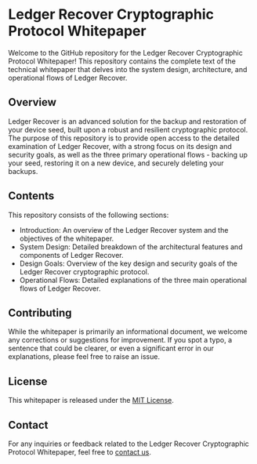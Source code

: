# Ledger Recover Cryptographic Protocol Whitepaper

Welcome to the GitHub repository for the Ledger Recover Cryptographic Protocol Whitepaper! This repository contains the complete text of the technical whitepaper that delves into the system design, architecture, and operational flows of Ledger Recover.

## Overview

Ledger Recover is an advanced solution for the backup and restoration of your device seed, built upon a robust and resilient cryptographic protocol. The purpose of this repository is to provide open access to the detailed examination of Ledger Recover, with a strong focus on its design and security goals, as well as the three primary operational flows - backing up your seed, restoring it on a new device, and securely deleting your backups.

## Contents

This repository consists of the following sections:

- Introduction: An overview of the Ledger Recover system and the objectives of the whitepaper.
- System Design: Detailed breakdown of the architectural features and components of Ledger Recover.
- Design Goals: Overview of the key design and security goals of the Ledger Recover cryptographic protocol.
- Operational Flows: Detailed explanations of the three main operational flows of Ledger Recover.

## Contributing

While the whitepaper is primarily an informational document, we welcome any corrections or suggestions for improvement. If you spot a typo, a sentence that could be clearer, or even a significant error in our explanations, please feel free to raise an issue. 

## License

This whitepaper is released under the [MIT License](LICENSE.md). 

## Contact

For any inquiries or feedback related to the Ledger Recover Cryptographic Protocol Whitepaper, feel free to [contact us](mailto:info@ledger.com).
